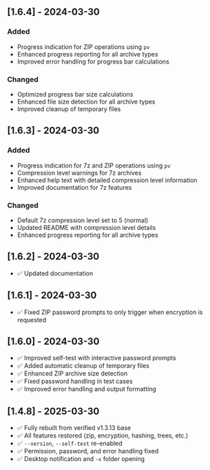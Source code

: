 ## [1.6.4] - 2024-03-30
### Added
- Progress indication for ZIP operations using `pv`
- Enhanced progress reporting for all archive types
- Improved error handling for progress bar calculations

### Changed
- Optimized progress bar size calculations
- Enhanced file size detection for all archive types
- Improved cleanup of temporary files

## [1.6.3] - 2024-03-30
### Added
- Progress indication for 7z and ZIP operations using `pv`
- Compression level warnings for 7z archives
- Enhanced help text with detailed compression level information
- Improved documentation for 7z features

### Changed
- Default 7z compression level set to 5 (normal)
- Updated README with compression level details
- Enhanced progress reporting for all archive types

## [1.6.2] - 2024-03-30
- ✅ Updated documentation

## [1.6.1] - 2024-03-30
- ✅ Fixed ZIP password prompts to only trigger when encryption is requested

## [1.6.0] - 2024-03-30
- ✅ Improved self-test with interactive password prompts
- ✅ Added automatic cleanup of temporary files
- ✅ Enhanced ZIP archive size detection
- ✅ Fixed password handling in test cases
- ✅ Improved error handling and output formatting

## [1.4.8] - 2025-03-30
- ✅ Fully rebuilt from verified v1.3.13 base
- ✅ All features restored (zip, encryption, hashing, trees, etc.)
- ✅ `--version`, `--self-test` re-enabled
- ✅ Permission, password, and error handling fixed
- ✅ Desktop notification and `-x` folder opening
